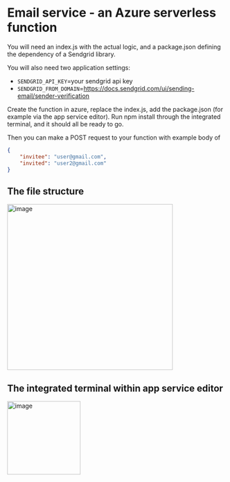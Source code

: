 # Email service - an Azure serverless function

You will need an index.js with the actual logic, and a package.json defining the dependency of a Sendgrid library.

You will also need two application settings:
- `SENDGRID_API_KEY`=your sendgrid api key
- `SENDGRID_FROM_DOMAIN`=https://docs.sendgrid.com/ui/sending-email/sender-verification

Create the function in azure, replace the index.js, add the package.json (for example via the app service editor). Run npm install through the integrated terminal, and it should all be ready to go.

Then you can make a POST request to your function with example body of
```json
{
    "invitee": "user@gmail.com",
    "invited": "user2@gmail.com"
}
```
## The file structure
<img width="382" alt="image" src="https://user-images.githubusercontent.com/22862227/203440816-797d745d-3a3a-43b7-bbf5-80622fb3ab30.png">

## The integrated terminal within app service editor
<img width="169" alt="image" src="https://user-images.githubusercontent.com/22862227/203440942-6dc582ff-3027-46f2-b960-463214b8ddfe.png">